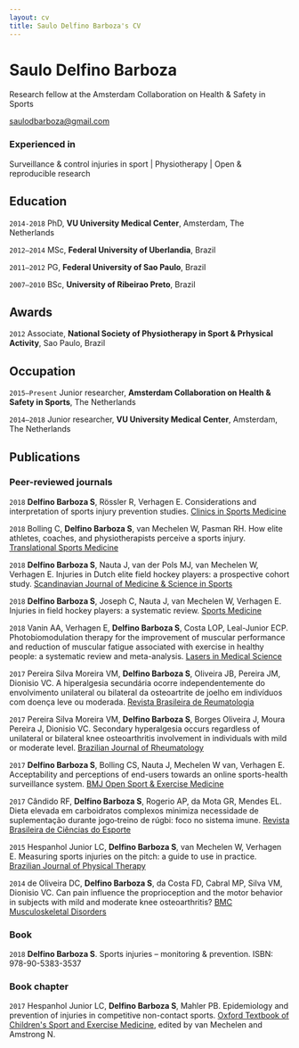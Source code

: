 ```yaml
---
layout: cv
title: Saulo Delfino Barboza's CV
---
```

# Saulo Delfino Barboza
Research fellow at the Amsterdam Collaboration on Health & Safety in Sports

<div id="webaddress">
<a href="saulodbarboza@gmail.com">saulodbarboza@gmail.com</a>
</div>


### Experienced in

Surveillance & control injuries in sport | Physiotherapy | Open & reproducible research


## Education

`2014-2018`
PhD, **VU University Medical Center**, Amsterdam, The Netherlands

`2012–2014`
MSc, **Federal University of Uberlandia**, Brazil

`2011–2012`
PG, **Federal University of Sao Paulo**, Brazil

`2007–2010`
BSc, **University of Ribeirao Preto**, Brazil


## Awards

`2012`
Associate, **National Society of Physiotherapy in Sport & Prhysical Activity**, Sao Paulo, Brazil


## Occupation

`2015–Present`
Junior researcher, **Amsterdam Collaboration on Health & Safety in Sports**, The Netherlands

`2014–2018`
Junior researcher, **VU University Medical Center**, Amsterdam, The Netherlands


## Publications

<!-- A list is also available [online](http://www.researcherid.com/rid/I-3167-2015) -->


### Peer-reviewed journals

`2018`
**Delfino Barboza S**, Rössler R, Verhagen E. Considerations and interpretation of sports injury prevention studies. [Clinics in Sports Medicine](https://doi.org/10.1016/j.csm.2018.03.006)

`2018`
Bolling C, **Delfino Barboza S**, van Mechelen W, Pasman RH. How elite athletes, coaches, and physiotherapists perceive a sports injury. [Translational Sports Medicine](https://doi.org/10.1002/tsm2.53)

`2018`
**Delfino Barboza S**, Nauta J, van der Pols MJ, van Mechelen W, Verhagen E. Injuries in Dutch elite field hockey players: a prospective cohort study. [Scandinavian Journal of Medicine & Science in Sports](https://doi.org/10.1111/sms.13065)

`2018`
**Delfino Barboza S**, Joseph C, Nauta J, van Mechelen W, Verhagen E. Injuries in field hockey players: a systematic review. [Sports Medicine](https://doi.org/10.1007/s40279-017-0839-3)

`2018`
Vanin AA, Verhagen E, **Delfino Barboza S**, Costa LOP, Leal-Junior ECP. Photobiomodulation therapy for the improvement of muscular performance and reduction of muscular fatigue associated with exercise in healthy people: a systematic review and meta-analysis. [Lasers in Medical Science](https://doi.org/10.1007/s10103-017-2368-6)

`2017`
Pereira Silva Moreira VM, **Delfino Barboza S**, Oliveira JB, Pereira JM, Dionisio VC. A hiperalgesia secundária ocorre independentemente do envolvimento unilateral ou bilateral da osteoartrite de joelho em indivíduos com doença leve ou moderada. [Revista Brasileira de Reumatologia](https://doi.org/10.1016/j.rbr.2016.02.002)

`2017`
Pereira Silva Moreira VM, **Delfino Barboza S**, Borges Oliveira J, Moura Pereira J, Dionisio VC. Secondary hyperalgesia occurs regardless of unilateral or bilateral knee osteoarthritis involvement in individuals with mild or moderate level. [Brazilian Journal of Rheumatology](https://doi.org/10.1016/j.rbre.2016.03.014)

`2017`
**Delfino Barboza S**, Bolling CS, Nauta J, Mechelen W van, Verhagen E. Acceptability and perceptions of end-users towards an online sports-health surveillance system. [BMJ Open Sport & Exercise Medicine](https://doi.org/10.1136/bmjsem-2017-000275)

`2017`
Cândido RF, **Delfino Barboza S**, Rogerio AP, da Mota GR, Mendes EL. Dieta elevada em carboidratos complexos minimiza necessidade de suplementação durante jogo‐treino de rúgbi: foco no sistema imune. [Revista Brasileira de Ciências do Esporte](https://doi.org/10.1016/j.rbce.2016.01.007)

`2015`
Hespanhol Junior LC, **Delfino Barboza S**, van Mechelen W, Verhagen E. Measuring sports injuries on the pitch: a guide to use in practice. [Brazilian Journal of Physical Therapy](https://doi.org/10.1590/bjpt-rbf.2014.0110)

`2014`
de Oliveira DC, **Delfino Barboza S**, da Costa FD, Cabral MP, Silva VM, Dionisio VC. Can pain influence the proprioception and the motor behavior in subjects with mild and moderate knee osteoarthritis? [BMC Musculoskeletal Disorders](https://doi.org/10.1186/1471-2474-15-321)


### Book

`2018`
**Delfino Barboza S**. Sports injuries – monitoring & prevention. ISBN: 978-90-5383-3537


### Book chapter

`2017`
Hespanhol Junior LC, **Delfino Barboza S**, Mahler PB. Epidemiology and prevention of injuries in competitive non-contact sports. [Oxford Textbook of Children's Sport and Exercise Medicine](https://doi.org/10.1093/med/9780198757672.003.0043), edited by van Mechelen and Amstrong N.


<!-- ### Footer

Last updated: Dezember 2018-12-12 -->


